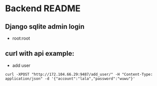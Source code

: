 # Backend README
## Django sqlite admin login 
* root:root
## curl with api example:
* add user
```
curl -XPOST "http://172.104.66.29:9487/add_user/" -H "Content-Type: application/json" -d '{"account":"lala","password":"wuwu"}'
```

